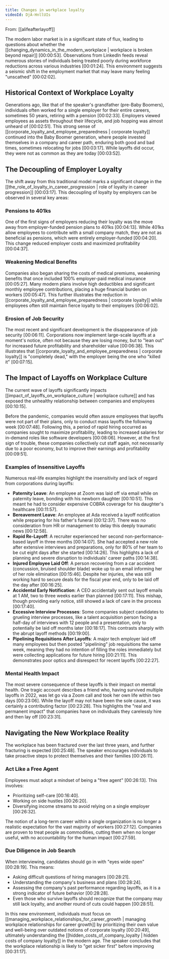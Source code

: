```yaml
---
title: Changes in workplace loyalty
videoId: DjA-HnllUIs
---
```


From: [[alifeafterlayoff]] <br/> 

The modern labor market is in a significant state of flux, leading to questions about whether the [[changing_dynamics_in_the_modern_workplace | workplace is broken beyond repair]] <a class="yt-timestamp" data-t="00:00:53">[00:00:53]</a>. Observations from LinkedIn feeds reveal numerous stories of individuals being treated poorly during workforce reductions across various industries <a class="yt-timestamp" data-t="00:01:24">[00:01:24]</a>. This environment suggests a seismic shift in the employment market that may leave many feeling "unscathed" <a class="yt-timestamp" data-t="00:02:02">[00:02:02]</a>.

## Historical Context of Workplace Loyalty

Generations ago, like that of the speaker's grandfather (pre-Baby Boomers), individuals often worked for a single employer for their entire careers, sometimes 50 years, retiring with a pension <a class="yt-timestamp" data-t="00:02:33">[00:02:33]</a>. Employers viewed employees as assets throughout their lifecycle, and job hopping was almost unheard of <a class="yt-timestamp" data-t="00:02:51">[00:02:51]</a>. This strong sense of [[corporate_loyalty_and_employee_preparedness | corporate loyalty]] continued into the Baby Boomer generation, where people invested themselves in a company and career path, enduring both good and bad times, sometimes relocating for jobs <a class="yt-timestamp" data-t="00:03:17">[00:03:17]</a>. While layoffs did occur, they were not as common as they are today <a class="yt-timestamp" data-t="00:03:52">[00:03:52]</a>.

## The Decoupling of Employer Loyalty

The shift away from this traditional model marks a significant change in the [[the_role_of_loyalty_in_career_progression | role of loyalty in career progression]] <a class="yt-timestamp" data-t="00:03:17">[00:03:17]</a>. This decoupling of loyalty by employers can be observed in several key areas:

### Pensions to 401ks
One of the first signs of employers reducing their loyalty was the move away from employer-funded pension plans to 401ks <a class="yt-timestamp" data-t="00:04:13">[00:04:13]</a>. While 401ks allow employees to contribute with a small company match, they are not as beneficial as pensions, which were entirely employer-funded <a class="yt-timestamp" data-t="00:04:20">[00:04:20]</a>. This change reduced employer costs and maximized profitability <a class="yt-timestamp" data-t="00:04:37">[00:04:37]</a>.

### Weakening Medical Benefits
Companies also began sharing the costs of medical premiums, weakening benefits that once included 100% employer-paid medical insurance <a class="yt-timestamp" data-t="00:05:27">[00:05:27]</a>. Many modern plans involve high deductibles and significant monthly employee contributions, placing a huge financial burden on workers <a class="yt-timestamp" data-t="00:05:47">[00:05:47]</a>. This further illustrates the reduction in [[corporate_loyalty_and_employee_preparedness | corporate loyalty]] while employees often still maintain fierce loyalty to their employers <a class="yt-timestamp" data-t="00:06:02">[00:06:02]</a>.

### Erosion of Job Security
The most recent and significant development is the disappearance of job security <a class="yt-timestamp" data-t="00:06:11">[00:06:11]</a>. Corporations now implement large-scale layoffs at a moment's notice, often not because they are losing money, but to "lean out" for increased future profitability and shareholder value <a class="yt-timestamp" data-t="00:06:38">[00:06:38]</a>. This illustrates that [[corporate_loyalty_and_employee_preparedness | corporate loyalty]] is "completely dead," with the employer being the one who "killed it" <a class="yt-timestamp" data-t="00:07:15">[00:07:15]</a>.

## The Impact of Layoffs on Workplace Culture

The current wave of layoffs significantly impacts [[impact_of_layoffs_on_workplace_culture | workplace culture]] and has exposed the unhealthy relationship between companies and employees <a class="yt-timestamp" data-t="00:10:15">[00:10:15]</a>.

Before the pandemic, companies would often assure employees that layoffs were not part of their plans, only to conduct mass layoffs the following week <a class="yt-timestamp" data-t="00:07:48">[00:07:48]</a>. Following this, a period of rapid hiring occurred as companies sought to maximize profitability, leading to increased salaries for in-demand roles like software developers <a class="yt-timestamp" data-t="00:08:06">[00:08:06]</a>. However, at the first sign of trouble, these companies collectively cut staff again, not necessarily due to a poor economy, but to improve their earnings and profitability <a class="yt-timestamp" data-t="00:09:51">[00:09:51]</a>.

### Examples of Insensitive Layoffs
Numerous real-life examples highlight the insensitivity and lack of regard from corporations during layoffs:

*   **Paternity Leave**: An employee at Zoom was laid off via email while on paternity leave, bonding with his newborn daughter <a class="yt-timestamp" data-t="00:10:51">[00:10:51]</a>. This meant he had to consider expensive COBRA coverage for his daughter's healthcare <a class="yt-timestamp" data-t="00:11:57">[00:11:57]</a>.
*   **Bereavement Leave**: An employee at Ada received a layoff notification while preparing for his father's funeral <a class="yt-timestamp" data-t="00:12:37">[00:12:37]</a>. There was no consideration from HR or management to delay this deeply traumatic news <a class="yt-timestamp" data-t="00:12:58">[00:12:58]</a>.
*   **Rapid Re-Layoff**: A recruiter experienced her second non-performance-based layoff in three months <a class="yt-timestamp" data-t="00:14:07">[00:14:07]</a>. She had accepted a new role after extensive interviews and preparations, only for 80% of her team to be cut eight days after she started <a class="yt-timestamp" data-t="00:14:26">[00:14:26]</a>. This highlights a lack of planning and severe disruption to individuals' career paths <a class="yt-timestamp" data-t="00:14:38">[00:14:38]</a>.
*   **Injured Employee Laid Off**: A person recovering from a car accident (concussion, bruised shoulder blade) woke up to an email informing her of her role elimination <a class="yt-timestamp" data-t="00:15:46">[00:15:46]</a>. Despite her injuries, she was still working hard to secure deals for the fiscal year end, only to be laid off the day after <a class="yt-timestamp" data-t="00:16:25">[00:16:25]</a>.
*   **Accidental Early Notification**: A CEO accidentally sent out layoff emails at 1 AM, two to three weeks earlier than planned <a class="yt-timestamp" data-t="00:17:11">[00:17:11]</a>. This mishap, though providing early notice, still showed a lack of care in the process <a class="yt-timestamp" data-t="00:17:40">[00:17:40]</a>.
*   **Excessive Interview Processes**: Some companies subject candidates to grueling interview processes, like a talent acquisition person facing a half-day of interviews with 12 people and a presentation, only to potentially be laid off months later <a class="yt-timestamp" data-t="00:18:17">[00:18:17]</a>. This contrasts sharply with the abrupt layoff methods <a class="yt-timestamp" data-t="00:19:00">[00:19:00]</a>.
*   **Pipelining Requisitions After Layoffs**: A major tech employer laid off many employees but then posted "pipelining" job requisitions the same week, meaning they had no intention of filling the roles immediately but were collecting applications for future hiring <a class="yt-timestamp" data-t="00:21:11">[00:21:11]</a>. This demonstrates poor optics and disrespect for recent layoffs <a class="yt-timestamp" data-t="00:22:27">[00:22:27]</a>.

### Mental Health Impact
The most severe consequence of these layoffs is their impact on mental health. One tragic account describes a friend who, having survived multiple layoffs in 2022, was let go via a Zoom call and took her own life within two days <a class="yt-timestamp" data-t="00:23:06">[00:23:06]</a>. While the layoff may not have been the sole cause, it was certainly a contributing factor <a class="yt-timestamp" data-t="00:23:28">[00:23:28]</a>. This highlights the "real and permanent impact" that companies have on individuals they carelessly hire and then lay off <a class="yt-timestamp" data-t="00:23:31">[00:23:31]</a>.

## Navigating the New Workplace Reality

The workplace has been fractured over the last three years, and further fracturing is expected <a class="yt-timestamp" data-t="00:25:48">[00:25:48]</a>. The speaker encourages individuals to take proactive steps to protect themselves and their families <a class="yt-timestamp" data-t="00:26:11">[00:26:11]</a>.

### Act Like a Free Agent
Employees must adopt a mindset of being a "free agent" <a class="yt-timestamp" data-t="00:26:13">[00:26:13]</a>. This involves:
*   Prioritizing self-care <a class="yt-timestamp" data-t="00:16:40">[00:16:40]</a>.
*   Working on side hustles <a class="yt-timestamp" data-t="00:26:20">[00:26:20]</a>.
*   Diversifying income streams to avoid relying on a single employer <a class="yt-timestamp" data-t="00:26:32">[00:26:32]</a>.

The notion of a long-term career within a single organization is no longer a realistic expectation for the vast majority of workers <a class="yt-timestamp" data-t="00:27:12">[00:27:12]</a>. Companies are proven to treat people as commodities, cutting them when no longer useful, with no accountability for the human impact <a class="yt-timestamp" data-t="00:27:59">[00:27:59]</a>.

### Due Diligence in Job Search
When interviewing, candidates should go in with "eyes wide open" <a class="yt-timestamp" data-t="00:28:19">[00:28:19]</a>. This means:
*   Asking difficult questions of hiring managers <a class="yt-timestamp" data-t="00:28:21">[00:28:21]</a>.
*   Understanding the company's business and plans <a class="yt-timestamp" data-t="00:28:24">[00:28:24]</a>.
*   Assessing the company's past performance regarding layoffs, as it is a strong indicator of future behavior <a class="yt-timestamp" data-t="00:28:28">[00:28:28]</a>.
*   Even those who survive layoffs should recognize that the company may still lack loyalty, and another round of cuts could happen <a class="yt-timestamp" data-t="00:28:51">[00:28:51]</a>.

In this new environment, individuals must focus on [[managing_workplace_relationships_for_career_growth | managing workplace relationships for career growth]] by prioritizing their own value and well-being over outdated notions of corporate loyalty <a class="yt-timestamp" data-t="00:20:49">[00:20:49]</a>, ultimately understanding the [[hidden_costs_of_company_loyalty | hidden costs of company loyalty]] in the modern age. The speaker concludes that the workplace relationship is likely to "get sicker first" before improving <a class="yt-timestamp" data-t="00:31:17">[00:31:17]</a>.